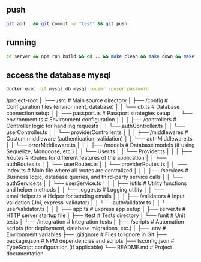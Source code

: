 ## push
```bash
git add . && git commit -m "test" && git push
```

## running
```bash
cd server && npm run build && cd .. && make clean && make down && make build && make up
```

## access the database mysql
```bash
docker exec -it mysql_db mysql -uuser -puser_password
```

/project-root
│
├── /src                   # Main source directory
│   ├── /config             # Configuration files (environment, database)
│   │   └── db.ts           # Database connection setup
│   │   └── passport.ts     # Passport strategies setup
│   │   └── environment.ts  # Environment configuration
│   │
│   ├── /controllers        # Controller logic for handling requests
│   │   └── authController.ts
│   │   └── userController.ts
│   │   └── providerController.ts
│   │
│   ├── /middlewares        # Custom middleware (authentication, validation)
│   │   └── authMiddleware.ts
│   │   └── errorMiddleware.ts
│   │
│   ├── /models             # Database models (if using Sequelize, Mongoose, etc.)
│   │   └── User.ts
│   │   └── Provider.ts
│   │
│   ├── /routes             # Routes for different features of the application
│   │   └── authRoutes.ts
│   │   └── userRoutes.ts
│   │   └── providerRoutes.ts
│   │   └── index.ts        # Main file where all routes are centralized
│   │
│   ├── /services           # Business logic, database queries, and third-party service calls
│   │   └── authService.ts
│   │   └── userService.ts
│   │
│   ├── /utils              # Utility functions and helper methods
│   │   └── logger.ts       # Logging utility
│   │   └── emailHelper.ts  # Helper for sending emails
│   │
│   ├── /validators         # Input validation (Joi, express-validator)
│   │   └── authValidator.ts
│   │   └── userValidator.ts
│   │
│   ├── app.ts              # Express app setup
│   ├── server.ts           # HTTP server startup file
│
├── /test                   # Tests directory
│   └── /unit               # Unit tests
│   └── /integration        # Integration tests
│
├── /scripts                # Automation scripts (for deployment, database migrations, etc.)
│
├── .env                    # Environment variables
├── .gitignore              # Files to ignore in Git
├── package.json            # NPM dependencies and scripts
├── tsconfig.json           # TypeScript configuration (if applicable)
└── README.md               # Project documentation